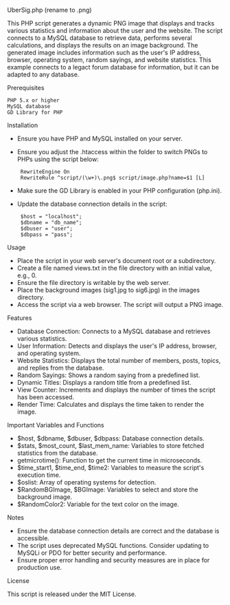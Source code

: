 UberSig.php (rename to .png)

This PHP script generates a dynamic PNG image that displays and tracks various statistics and information about the user and the website. The script connects to a MySQL database to retrieve data, performs several calculations, and displays the results on an image background. 
The generated image includes information such as the user's IP address, browser, operating system, random sayings, and website statistics. This example connects to a legact forum database for information, but it can be adapted to any database.

Prerequisites

    PHP 5.x or higher
    MySQL database
    GD Library for PHP

Installation

 - Ensure you have PHP and MySQL installed on your server.
 - Ensure you adjust the .htaccess within the folder to switch PNGs to PHPs using the script below:

        RewriteEngine On
        RewriteRule ^script/(\w+)\.png$ script/image.php?name=$1 [L]

 - Make sure the GD Library is enabled in your PHP configuration (php.ini).
 - Update the database connection details in the script:

        $host = "localhost";
        $dbname = "db_name";
        $dbuser = "user";
        $dbpass = "pass";

Usage

 - Place the script in your web server's document root or a subdirectory.
 - Create a file named views.txt in the file directory with an initial value, e.g., 0.
 - Ensure the file directory is writable by the web server.
 - Place the background images (sig1.jpg to sig6.jpg) in the images directory.
 - Access the script via a web browser. The script will output a PNG image.

Features

 - Database Connection: Connects to a MySQL database and retrieves various statistics.
 - User Information: Detects and displays the user's IP address, browser, and operating system.
 - Website Statistics: Displays the total number of members, posts, topics, and replies from the database.
 - Random Sayings: Shows a random saying from a predefined list.
 - Dynamic Titles: Displays a random title from a predefined list.
 - View Counter: Increments and displays the number of times the script has been accessed.
 - Render Time: Calculates and displays the time taken to render the image.

Important Variables and Functions

 - $host, $dbname, $dbuser, $dbpass: Database connection details.
 - $stats, $most_count, $last_mem_name: Variables to store fetched statistics from the database.
 - getmicrotime(): Function to get the current time in microseconds.
 - $time_start1, $time_end, $time2: Variables to measure the script's execution time.
 - $oslist: Array of operating systems for detection.
 - $RandomBGImage, $BGImage: Variables to select and store the background image.
 - $RandomColor2: Variable for the text color on the image.

Notes

 - Ensure the database connection details are correct and the database is accessible.
 - The script uses deprecated MySQL functions. Consider updating to MySQLi or PDO for better security and performance.
 - Ensure proper error handling and security measures are in place for production use.

License

This script is released under the MIT License.
